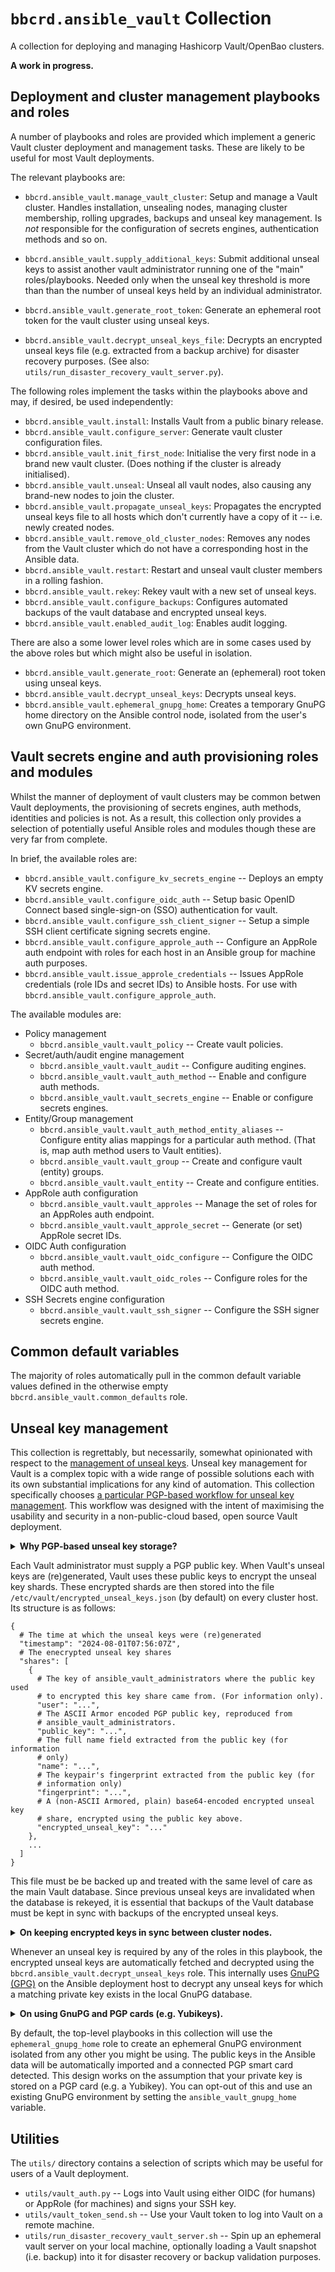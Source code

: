 `bbcrd.ansible_vault` Collection
================================

A collection for deploying and managing Hashicorp Vault/OpenBao clusters.

**A work in progress.**

Deployment and cluster management playbooks and roles
-----------------------------------------------------

A number of playbooks and roles are provided which implement a generic Vault
cluster deployment and management tasks. These are likely to be useful for most
Vault deployments.

The relevant playbooks are:

* `bbcrd.ansible_vault.manage_vault_cluster`: Setup and manage a Vault cluster.
  Handles installation, unsealing nodes, managing cluster membership, rolling
  upgrades, backups and unseal key management. Is *not* responsible for the
  configuration of secrets engines, authentication methods and so on.

* `bbcrd.ansible_vault.supply_additional_keys`: Submit additional unseal keys
  to assist another vault administrator running one of the "main"
  roles/playbooks. Needed only when the unseal key threshold is more than than
  the number of unseal keys held by an individual administrator.

* `bbcrd.ansible_vault.generate_root_token`: Generate an ephemeral root token
  for the vault cluster using unseal keys.

* `bbcrd.ansible_vault.decrypt_unseal_keys_file`: Decrypts an encrypted unseal
  keys file (e.g. extracted from a backup archive) for disaster recovery
  purposes. (See also: `utils/run_disaster_recovery_vault_server.py`).

The following roles implement the tasks within the playbooks above and may, if
desired, be used independently:

* `bbcrd.ansible_vault.install`: Installs Vault from a public binary release.
* `bbcrd.ansible_vault.configure_server`: Generate vault cluster configuration files.
* `bbcrd.ansible_vault.init_first_node`: Initialise the very first node in a
  brand new vault cluster. (Does nothing if the cluster is already
  initialised).
* `bbcrd.ansible_vault.unseal`: Unseal all vault nodes, also causing any
  brand-new nodes to join the cluster.
* `bbcrd.ansible_vault.propagate_unseal_keys`: Propagates the encrypted unseal
  keys file to all hosts which don't currently have a copy of it -- i.e. newly
  created nodes.
* `bbcrd.ansible_vault.remove_old_cluster_nodes`: Removes any  nodes from the
  Vault cluster which do not have a corresponding host in the Ansible data.
* `bbcrd.ansible_vault.restart`: Restart and unseal vault cluster members in a
  rolling fashion.
* `bbcrd.ansible_vault.rekey`: Rekey vault with a new set of unseal keys.
* `bbcrd.ansible_vault.configure_backups`: Configures automated backups of the
  vault database and encrypted unseal keys.
* `bbcrd.ansible_vault.enabled_audit_log`: Enables audit logging.

There are also a some lower level roles which are in some cases used by the
above roles but which might also be useful in isolation.

* `bbcrd.ansible_vault.generate_root`: Generate an (ephemeral) root token using
  unseal keys.
* `bbcrd.ansible_vault.decrypt_unseal_keys`: Decrypts unseal keys.
* `bbcrd.ansible_vault.ephemeral_gnupg_home`: Creates a temporary GnuPG home
  directory on the Ansible control node, isolated from the user's own GnuPG
  environment.


Vault secrets engine and auth provisioning roles and modules
------------------------------------------------------------

Whilst the manner of deployment of vault clusters may be common betwen Vault
deployments, the provisioning of secrets engines, auth methods, identities and
policies is not. As a result, this collection only provides a selection of
potentially useful Ansible roles and modules though these are very far from
complete.

In brief, the available roles are:

* `bbcrd.ansible_vault.configure_kv_secrets_engine` -- Deploys an empty KV
  secrets engine.
* `bbcrd.ansible_vault.configure_oidc_auth` -- Setup basic OpenID Connect based
  single-sign-on (SSO) authentication for vault.
* `bbcrd.ansible_vault.configure_ssh_client_signer` -- Setup a simple SSH
  client certificate signing secrets engine.
* `bbcrd.ansible_vault.configure_approle_auth` -- Configure an AppRole auth
  endpoint with roles for each host in an Ansible group for machine auth
  purposes.
* `bbcrd.ansible_vault.issue_approle_credentials` -- Issues AppRole credentials
  (role IDs and secret IDs) to Ansible hosts. For use with
  `bbcrd.ansible_vault.configure_approle_auth`.

The available modules are:

* Policy management
  * `bbcrd.ansible_vault.vault_policy` -- Create vault policies.
* Secret/auth/audit engine management
  * `bbcrd.ansible_vault.vault_audit` -- Configure auditing engines.
  * `bbcrd.ansible_vault.vault_auth_method` -- Enable and configure auth methods.
  * `bbcrd.ansible_vault.vault_secrets_engine` -- Enable or configure secrets
    engines.
* Entity/Group management
  * `bbcrd.ansible_vault.vault_auth_method_entity_aliases` -- Configure entity
    alias mappings for a particular auth method. (That is, map auth method users
    to Vault entities).
  * `bbcrd.ansible_vault.vault_group` -- Create and configure vault (entity) groups.
  * `bbcrd.ansible_vault.vault_entity` -- Create and configure entities.
* AppRole auth configuration
  * `bbcrd.ansible_vault.vault_approles` -- Manage the set of roles for an
    AppRoles auth endpoint.
  * `bbcrd.ansible_vault.vault_approle_secret` -- Generate (or set) AppRole
    secret IDs.
* OIDC Auth configuration
  * `bbcrd.ansible_vault.vault_oidc_configure` -- Configure the OIDC auth method.
  * `bbcrd.ansible_vault.vault_oidc_roles` -- Configure roles for the OIDC auth
    method.
* SSH Secrets engine configuration
  * `bbcrd.ansible_vault.vault_ssh_signer` -- Configure the SSH signer secrets
    engine.


Common default variables
------------------------

The majority of roles automatically pull in the common default variable values
defined in the otherwise empty `bbcrd.ansible_vault.common_defaults` role.


Unseal key management
---------------------

This collection is regrettably, but necessarily, somewhat opinionated with
respect to the [management of unseal
keys](https://developer.hashicorp.com/vault/docs/concepts/seal). Unseal key
management for Vault is a complex topic with a wide range of possible solutions
each with its own substantial implications for any kind of automation. This
collection specifically chooses [a particular PGP-based workflow for unseal key
management](https://developer.hashicorp.com/vault/docs/concepts/pgp-gpg-keybase).
This workflow was designed with the intent of maximising the usability and
security in a non-public-cloud based, open source Vault deployment.

<details>
<summary><strong>Why PGP-based unseal key storage?</strong></summary>

> Vault's PGP support greatly simplifies the process of securely generating and
> distributing unseal keys. By using public key cryptography to encrypt each
> unseal key, no one person is ever responsible for, nor has the opportunity,
> to hold more than their share of the unseal keys.
>
> By providing a PGP public key for each key holder, Vault returns the newly
> generated unseal key shares encrypted with those keys. These can then be
> stored or distributed without any particular precautions.
>
> This roles in this collection store the encrypted keys alongside the Vault
> data directory.  Since this directory is already (necessarily) accessible to
> all vault administrators this completely avoids the need to explicitly
> *distribute* the keys to the other administrators. This also removes the need
> to coordinate with all administrators during rekeying, making it possible to
> be carried out more regularly.
>
> Alternative unseal key management strategies include HSM or cloud-service
> based automatic unsealing mechanisms. Since these options depend on either
> Vault Enterprise or proprietary public cloud infrastructure, these are not a
> viable option in many settings. Further, the problem of managing recovery
> keys in this setting is essentially the same as managing unseal keys.
>
> The other major alternative -- managing unencrypted unseal keys manually --
> typically results in an ad-hoc solution along the same lines as the PGP-based
> solution. This, however, offers strictly worse security guarantees because
> all of the unseal keys end up in one place in plain-text at the point of
> rekeying.

</details>

Each Vault administrator must supply a PGP public key. When Vault's unseal keys
are (re)generated, Vault uses these public keys to encrypt the unseal key
shards. These encrypted shards are then stored into the file
`/etc/vault/encrypted_unseal_keys.json` (by default) on every cluster host.
Its structure is as follows:

    {
      # The time at which the unseal keys were (re)generated
      "timestamp": "2024-08-01T07:56:07Z",
      # The enecrypted unseal key shares
      "shares": [
        {
          # The key of ansible_vault_administrators where the public key used
          # to encrypted this key share came from. (For information only).
          "user": "...",
          # The ASCII Armor encoded PGP public key, reproduced from
          # ansible_vault_administrators.
          "public_key": "...",
          # The full name field extracted from the public key (for information
          # only)
          "name": "...",
          # The keypair's fingerprint extracted from the public key (for
          # information only)
          "fingerprint": "...",
          # A (non-ASCII Armored, plain) base64-encoded encrypted unseal key
          # share, encrypted using the public key above.
          "encrypted_unseal_key": "..."
        },
        ...
      ]
    }

This file must be be backed up and treated with the same level of care as the
main Vault database. Since previous unseal keys are invalidated when the
database is rekeyed, it is essential that backups of the Vault database must be
kept in sync with backups of the encrypted unseal keys.

<details>
<summary><strong>On keeping encrypted keys in sync between cluster nodes.</strong></summary>

> Unlike the Vault database (which is kept consistent using a sophisticated
> distributed consensus algorithm), this collection's roles are responsible for
> ensuring all cluster members have a consistent copy of the encrypted unseal
> keys. Roles by default, therefore, behave extremely cautiously.
>
> Firstly, by default, *all* members of the cluster must be up to perform a
> rekeying operation. This is intended to prevent different cluster members
> from holding stale (and inconsistent) encrypted key files. If missing members
> of the cluster cannot be brought up when rekeying is performed, this check
> can be disabled (using `ansible_vault_skip_rekey_sanity_check`). In this
> case, however, it is the operator's responsibility to ensure that the updated
> encrypted key files are propagated correctly once machines have been brought
> back into service.
>
> Newly added cluster members automatically receive a copy of the current
> encrypted unseal key file when they're joined to the cluster. Otherwise
> existing unseal keys are never cross-copied between nodes to avoid accidental
> inconsistencies. Otherwise, encrypted unseal key files are only overwritten
> as a result of rekeying.
>
> When fetching encrypted unseal keys, the available cluster members' encrypted
> unseal key files are checked for consistency and it is the operator's
> responsibility to resolve any inconsistencies.
>
> The encrypted unseal key file is intended to contain as much information as
> possible to aid in resolving any inconsistencies. As a further precaution,
> this backups are made of any existing encrypted unseal key files before
> writing a new ones. This is intended to assist in the event manual recovery
> is necessary.
>
> Finally, when new keys are generated, the encrypted unseal key data is always
> printed in the Ansible logs. In the unlikely event that the encrypted unseal
> keys are not successfully written, the operator must take care to store and
> propagate the keys manually.

</details>

Whenever an unseal key is required by any of the roles in this playbook, the
encrypted unseal keys are automatically fetched and decrypted using the
`bbcrd.ansible_vault.decrypt_unseal_keys` role. This internally uses [GnuPG
(GPG)](https://www.gnupg.org/) on the Ansible deployment host to decrypt any
unseal keys for which a matching private key exists in the local GnuPG
database.

<details>
<summary><strong>On using GnuPG and PGP cards (e.g. Yubikeys).</strong></summary>

> [GnuPG (GPG)](https://www.gnupg.org/) is a popular open source implementation
> of the PGP standard. This includes support for hardware security devices
> which implement the PGP Card standard. This includes
> [Yubikeys](https://www.yubico.com/products/yubikey-5-overview/). These
> devices can be used to securely (and irretrievably) store a PGP private key.
> This acts as a secure second factor for accessing your private key, and
> therefore an encrypted unseal key.
>
> As part of the wider PGP ecosystem, GnuPG includes a formidable array of
> features focusing on the management of trust relationships between people on
> the Internet. Unfortunately this can make it quite intimidating and confusing
> to use. The extent to which PGP and GPG are used by Vault and this collection
> is extremely limited. As such, unless you're already a user of GnuPG, you may
> find a simplified wrapper such as [Cryptie](https://github.com/bbc/cryptie/)
> preferable.

</details>


By default, the top-level playbooks in this collection will use the
`ephemeral_gnupg_home` role to create an ephemeral GnuPG environment isolated
from any other you might be using. The public keys in the Ansible data will be
automatically imported and a connected PGP smart card detected. This design
works on the assumption that your private key is stored on a PGP card (e.g. a
Yubikey). You can opt-out of this and use an existing GnuPG environment by
setting the `ansible_vault_gnupg_home` variable.


Utilities
---------

The `utils/` directory contains a selection of scripts which may be useful for
users of a Vault deployment.

* `utils/vault_auth.py` -- Logs into Vault using either OIDC (for humans) or
  AppRole (for machines) and signs your SSH key.
* `utils/vault_token_send.sh` -- Use your Vault token to log into Vault on a
  remote machine.
* `utils/run_disaster_recovery_vault_server.sh` -- Spin up an ephemeral vault
  server on your local machine, optionally loading a Vault snapshot (i.e.
  backup) into it for disaster recovery or backup validation purposes.
